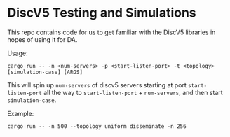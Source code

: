 # DiscV5 Testing and Simulations

This repo contains code for us to get familiar with the DiscV5 libraries in hopes of using it for DA.

Usage:

`cargo run -- -n <num-servers> -p <start-listen-port> -t <topology> [simulation-case] [ARGS]`

This will spin up `num-servers` of discv5 servers starting at port `start-listen-port` all the way to `start-listen-port` + `num-servers`, and then start `simulation-case`.

Example:

`cargo run -- -n 500 --topology uniform disseminate -n 256`
